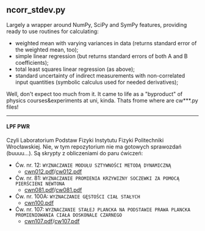 ## ncorr_stdev.py
Largely a wrapper around NumPy, SciPy and SymPy features, providing ready to use routines for calculating:
* weighted mean with varying variances in data (returns standard error of the weighted mean, too);
* simple linear regression (but returns standard errors of both A and B coefficients);
* total least squares linear regression (as above);
* standard uncertainty of indirect measurements with non-correlated input quantities (symbolic calculus used for needed derivatives);

Well, don't expect too much from it. It came to life as a "byproduct" of physics courses&experiments at uni, kinda. Thats frome where are cw***.py files!


----

#### LPF PWR
Czyli Laboratorium Podstaw Fizyki Instytutu Fizyki Politechniki Wrocławskiej. Nie, w tym repozytorium nie ma gotowych sprawozdań (buuuu...). Są skrypty z obliczeniami do paru ćwiczeń:

* Ćw. nr. 12: `WYZNACZANIE MODUŁU SZTYWNOŚCI METODĄ DYNAMICZNĄ`
    * [cwn012.pdf](http://www.if.pwr.wroc.pl/lpf/instrukcje/cwn012.pdf)/[cw012.pdf](http://www.if.pwr.wroc.pl/lpf/opisy/cw012.pdf)
* Ćw. nr. 81: `WYZNACZANIE PROMIENIA KRZYWIZNY SOCZEWKI ZA POMOCĄ PIERŚCIENI NEWTONA`
    * [cwn081.pdf](http://www.if.pwr.wroc.pl/lpf/instrukcje/cwn081.pdf)/[cw081.pdf](http://www.if.pwr.wroc.pl/lpf/opisy/cw081.pdf)
* Ćw. nr. 100A: `WYZNACZANIE GĘSTOŚCI CIAŁ STAŁYCH`
    * [cwn100.pdf](http://www.if.pwr.wroc.pl/lpf/instrukcje/cwn100.pdf)
* Ćw. nr. 107: `WYZNACZANIE STAŁEJ PLANCKA NA PODSTAWIE PRAWA PLANCKA PROMIENIOWANIA CIAŁA DOSKONALE CZARNEGO`
    * [cwn107.pdf](http://www.if.pwr.wroc.pl/lpf/instrukcje/cwn107.pdf)/[cw107.pdf](http://www.if.pwr.wroc.pl/lpf/opisy/cw107.pdf)
